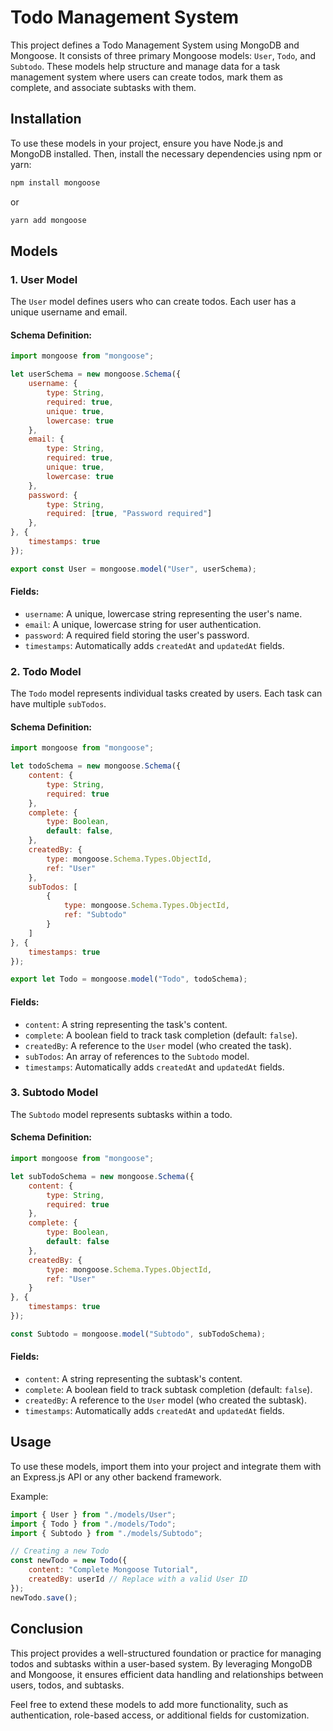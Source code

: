 # Todo Management System

This project defines a Todo Management System using MongoDB and Mongoose. It consists of three primary Mongoose models: `User`, `Todo`, and `Subtodo`. These models help structure and manage data for a task management system where users can create todos, mark them as complete, and associate subtasks with them.

## Installation

To use these models in your project, ensure you have Node.js and MongoDB installed. Then, install the necessary dependencies using npm or yarn:

```bash
npm install mongoose
```

or

```bash
yarn add mongoose
```

## Models

### 1. User Model
The `User` model defines users who can create todos. Each user has a unique username and email.

#### Schema Definition:
```js
import mongoose from "mongoose";

let userSchema = new mongoose.Schema({
    username: {
        type: String,
        required: true,
        unique: true,
        lowercase: true
    },
    email: {
        type: String,
        required: true,
        unique: true,
        lowercase: true
    },
    password: {
        type: String,
        required: [true, "Password required"]
    },
}, {
    timestamps: true
});

export const User = mongoose.model("User", userSchema);
```

#### Fields:
- `username`: A unique, lowercase string representing the user's name.
- `email`: A unique, lowercase string for user authentication.
- `password`: A required field storing the user's password.
- `timestamps`: Automatically adds `createdAt` and `updatedAt` fields.

### 2. Todo Model
The `Todo` model represents individual tasks created by users. Each task can have multiple `subTodos`.

#### Schema Definition:
```js
import mongoose from "mongoose";

let todoSchema = new mongoose.Schema({
    content: {
        type: String,
        required: true
    },
    complete: {
        type: Boolean,
        default: false,
    },
    createdBy: {
        type: mongoose.Schema.Types.ObjectId,
        ref: "User"
    },
    subTodos: [
        {
            type: mongoose.Schema.Types.ObjectId,
            ref: "Subtodo"
        }
    ]
}, {
    timestamps: true
});

export let Todo = mongoose.model("Todo", todoSchema);
```

#### Fields:
- `content`: A string representing the task's content.
- `complete`: A boolean field to track task completion (default: `false`).
- `createdBy`: A reference to the `User` model (who created the task).
- `subTodos`: An array of references to the `Subtodo` model.
- `timestamps`: Automatically adds `createdAt` and `updatedAt` fields.

### 3. Subtodo Model
The `Subtodo` model represents subtasks within a todo.

#### Schema Definition:
```js
import mongoose from "mongoose";

let subTodoSchema = new mongoose.Schema({
    content: {
        type: String,
        required: true
    },
    complete: {
        type: Boolean,
        default: false
    },
    createdBy: {
        type: mongoose.Schema.Types.ObjectId,
        ref: "User"
    }
}, {
    timestamps: true
});

const Subtodo = mongoose.model("Subtodo", subTodoSchema);
```

#### Fields:
- `content`: A string representing the subtask's content.
- `complete`: A boolean field to track subtask completion (default: `false`).
- `createdBy`: A reference to the `User` model (who created the subtask).
- `timestamps`: Automatically adds `createdAt` and `updatedAt` fields.

## Usage

To use these models, import them into your project and integrate them with an Express.js API or any other backend framework.

Example:
```js
import { User } from "./models/User";
import { Todo } from "./models/Todo";
import { Subtodo } from "./models/Subtodo";

// Creating a new Todo
const newTodo = new Todo({
    content: "Complete Mongoose Tutorial",
    createdBy: userId // Replace with a valid User ID
});
newTodo.save();
```

## Conclusion
This project provides a well-structured foundation or practice for managing todos and subtasks within a user-based system. By leveraging MongoDB and Mongoose, it ensures efficient data handling and relationships between users, todos, and subtasks.

Feel free to extend these models to add more functionality, such as authentication, role-based access, or additional fields for customization.

